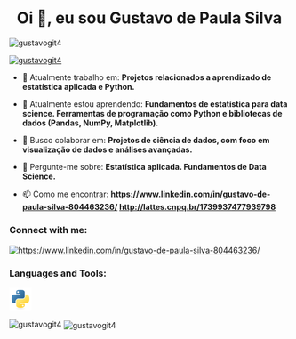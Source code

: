 <h1 align="center">Oi 👋, eu sou Gustavo de Paula Silva</h1>


<p align="left"> <img src="https://komarev.com/ghpvc/?username=gustavogit4&label=Profile%20views&color=0e75b6&style=flat" alt="gustavogit4" /> </p>

<p align="left"> <a href="https://github.com/ryo-ma/github-profile-trophy"><img src="https://github-profile-trophy.vercel.app/?username=gustavogit4" alt="gustavogit4" /></a> </p>

- 🔭 Atualmente trabalho em: **Projetos relacionados a aprendizado de estatística aplicada e Python.**

- 🌱  Atualmente estou aprendendo: **Fundamentos de estatística para data science. Ferramentas de programação como Python e bibliotecas de dados (Pandas, NumPy, Matplotlib).**

- 🤝 Busco colaborar em: **Projetos de ciência de dados, com foco em visualização de dados e análises avançadas.**

- 💬 Pergunte-me sobre: **Estatística aplicada. Fundamentos de Data Science.**

- 📫 Como me encontrar: **https://www.linkedin.com/in/gustavo-de-paula-silva-804463236/ http://lattes.cnpq.br/1739937477939798**

<h3 align="left">Connect with me:</h3>
<p align="left">
<a href="https://linkedin.com/in/https://www.linkedin.com/in/gustavo-de-paula-silva-804463236/" target="blank"><img align="center" src="https://raw.githubusercontent.com/rahuldkjain/github-profile-readme-generator/master/src/images/icons/Social/linked-in-alt.svg" alt="https://www.linkedin.com/in/gustavo-de-paula-silva-804463236/" height="30" width="40" /></a>
</p>

<h3 align="left">Languages and Tools:</h3>
<p align="left"> <a href="https://www.python.org" target="_blank" rel="noreferrer"> <img src="https://raw.githubusercontent.com/devicons/devicon/master/icons/python/python-original.svg" alt="python" width="40" height="40"/> </a> </p>

<p><img align="left" src="https://github-readme-stats.vercel.app/api/top-langs?username=gustavogit4&show_icons=true&locale=en&layout=compact" alt="gustavogit4" /></p>

<p>&nbsp;<img align="center" src="https://github-readme-stats.vercel.app/api?username=gustavogit4&show_icons=true&locale=en" alt="gustavogit4" /></p>
